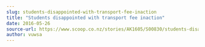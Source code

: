 ```yaml
---
slug: students-disappointed-with-transport-fee-inaction
title: "Students disappointed with transport fee inaction"
date: 2016-05-26
source-url: https://www.scoop.co.nz/stories/AK1605/S00830/students-disappointed-with-transport-fee-inaction.htm
author: vuwsa
---
```


